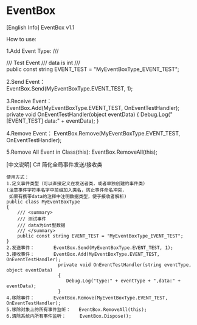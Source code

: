# EventBox

[English Info]
EventBox v1.1

How to use:

1.Add Event Type:
    /// <summary>
    /// Test Event
    /// data is int
    /// </summary>
    public const string EVENT_TEST = "MyEventBoxType_EVENT_TEST";
    
2.Send Event：       
		EventBox.Send(MyEventBoxType.EVENT_TEST, 1);
		
3.Receive Event：       
		EventBox.Add(MyEventBoxType.EVENT_TEST, OnEventTestHandler);
   private void OnEventTestHandler(object eventData)
   {
      Debug.Log("[EVENT_TEST] data:" + eventData);
   }
   
4.Remove Event：
   EventBox.Remove(MyEventBoxType.EVENT_TEST, OnEventTestHandler);
   
5.Remove All Event in Class(this):
	EventBox.RemoveAll(this);


[中文说明]
C# 简化全局事件发送/接收类

    使用方式：
    1.定义事件类型（可以直接定义在发送者类，或者单独创建的事件类）
    (注意事件字符串名字中前缀加入类名，防止事件命名冲突，
     如果有携带data的注释中注明数据类型，便于接收者解析)
    public class MyEventBoxType
    {
        /// <summary>
        /// 测试事件
        /// data为int型数据
        /// </summary>
        public const string EVENT_TEST = "MyEventBoxType_EVENT_TEST";
    }
    2.发送事件：       EventBox.Send(MyEventBoxType.EVENT_TEST, 1);
    3.接收事件：       EventBox.Add(MyEventBoxType.EVENT_TEST, OnEventTestHandler);
                       private void OnEventTestHandler(string eventType, object eventData)
                       {
                          Debug.Log("type:" + eventType + ",data:" + eventData);
                       }
    4.移除事件：       EventBox.Remove(MyEventBoxType.EVENT_TEST, OnEventTestHandler);
    5.移除对象上的所有事件监听：   EventBox.RemoveAll(this);
    6.清除系统内所有事件监听：     EventBox.Dispose();
